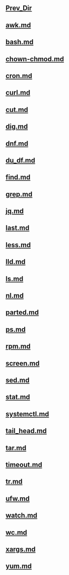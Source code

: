 ## [Prev_Dir](../)
## [awk.md](awk.md)
## [bash.md](bash.md)
## [chown-chmod.md](chown-chmod.md)
## [cron.md](cron.md)
## [curl.md](curl.md)
## [cut.md](cut.md)
## [dig.md](dig.md)
## [dnf.md](dnf.md)
## [du_df.md](du_df.md)
## [find.md](find.md)
## [grep.md](grep.md)
## [jq.md](jq.md)
## [last.md](last.md)
## [less.md](less.md)
## [lld.md](lld.md)
## [ls.md](ls.md)
## [nl.md](nl.md)
## [parted.md](parted.md)
## [ps.md](ps.md)
## [rpm.md](rpm.md)
## [screen.md](screen.md)
## [sed.md](sed.md)
## [stat.md](stat.md)
## [systemctl.md](systemctl.md)
## [tail_head.md](tail_head.md)
## [tar.md](tar.md)
## [timeout.md](timeout.md)
## [tr.md](tr.md)
## [ufw.md](ufw.md)
## [watch.md](watch.md)
## [wc.md](wc.md)
## [xargs.md](xargs.md)
## [yum.md](yum.md)
